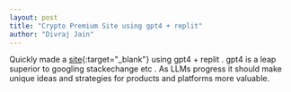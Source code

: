 ```yaml
---
layout: post
title: "Crypto Premium Site using gpt4 + replit"
author: "Divraj Jain"
---
```

Quickly made a [site](https://crypto-premiums.divraj.repl.co){:target="_blank"} using gpt4 + replit . gpt4 is a leap superior to googling stackechange etc . As LLMs progress it should make unique ideas and strategies for products and platforms more valuable.
